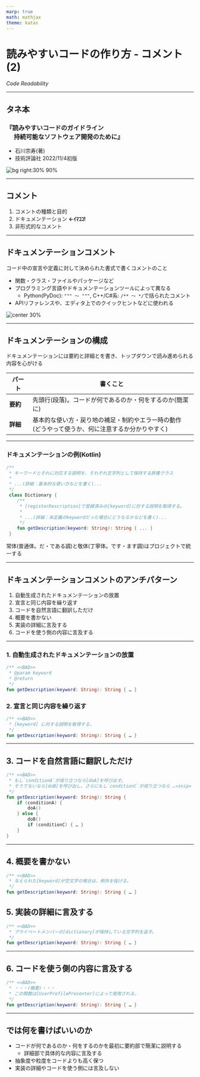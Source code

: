 ```yaml
---
marp: true
math: mathjax
theme: katas
---
```

<!-- 
size: 16:9
paginate: true
-->
<!-- header: 勉強会# ― エンジニアとしての解像度を高めるための勉強会-->

# 読みやすいコードの作り方 - コメント(2)

_Code Readability_

---

## タネ本

### 『読みやすいコードのガイドライン<br>　 持続可能なソフトウェア開発のために』
* 石川宗寿(著)
* 技術評論社 2022/11/4初版

![bg right:30% 90%](assets/12-book.jpg)

---

## コメント

1. コメントの種類と目的
2. ドキュメンテーション **←ｲﾏｺｺ!**
3. 非形式的なコメント

---

<!-- p64 -->

## ドキュメンテーションコメント

コード中の宣言や定義に対して決められた書式で書くコメントのこと

* 関数・クラス・ファイルやパッケージなど
* プログラミング言語やドキュメンテーションツールによって異なる
    * Python(PyDoc): `""" 〜 """`, C++/C#系: `/** 〜 */`で括られたコメント
* APIリファレンスや、エディタ上でのクイックヒントなどに使われる

![center 30%](assets/16-docucomment_swift.png)

---

<!-- ここは本の3-2-2(p70)と少し先取りしているので注意 -->

## ドキュメンテーションの構成

ドキュメンテーションには要約と詳細とを書き、トップダウンで読み進められる内容を心がける

|パート|書くこと|
|---|---|
|**要約**|先頭行(段落)。コードが何であるのか・何をするのか(簡潔に)|
|**詳細**|基本的な使い方・戻り地の補足・制約やエラー時の動作<br>(どうやって使うか、何に注意するか分かりやすく)|

---

### ドキュメンテーションの例(Kotlin)

```kt
/**
 * キーワードとそれに対応する説明を、それぞれ文字列として保持する辞書クラス
 *
 * ...(詳細：基本的な使い方などを書く)...
 */
 class Dictionary {
    /**
     * [registerDescription]で登録済みの[keyword]に対する説明を取得する。
     *
     * ...(詳細：未定義のkeywordだった場合にどうなるかなどを書く)...
     */
    fun getDescription(keyword: String): String { ... }
 }
```

常体(普通体。だ・である調)と敬体(丁寧体。です・ます調)はプロジェクトで統一する

---

<!-- p65に戻る -->

## ドキュメンテーションコメントのアンチパターン

1. 自動生成されたドキュメンテーションの放置
2. 宣言と同じ内容を繰り返す
3. コードを自然言語に翻訳しただけ
4. 概要を書かない
5. 実装の詳細に言及する
6. コードを使う側の内容に言及する

---

### 1. 自動生成されたドキュメンテーションの放置

```kt
/** <<BAD>>
 * @param keyword
 * @return
 */
fun getDescription(keyword: String): String { … }
```

### 2. 宣言と同じ内容を繰り返す

```kt
/** <<BAD>>
 * [keyword] に対する説明を取得する。
 */
fun getDescription(keyword: String): String { … }
```

---

## 3. コードを自然言語に翻訳しただけ

```kt
/** <<BAD>>
 * もし`conditionA`が成り立つなら[doA]を呼び出す。
 * そうでないなら[doB]を呼び出し、さらにもし`conditionC`が成り立つなら …<snip>
 */
fun getDescription(keyword: String): String {
    if (conditionA) {
        doA()
    } else {
        doB()
        if (conditionC) { … }
    }
}
```

---

## 4. 概要を書かない

```kt
/** <<BAD>>
 * 与えられた[keyword]が空文字の場合は、例外を投げる。
 */
fun getDescription(keyword: String): String { … }
```

## 5. 実装の詳細に言及する

```kt
/** <<BAD>>
 * プライベートメンバーの[dictionary]が保持している文字列を返す。
 */
fun getDescription(keyword: String): String { … }
```

---

## 6. コードを使う側の内容に言及する

```kt
/** <<BAD>>
 * ・・・(概要)・・・
 * この関数は[UserProfilePresenter]によって使用される。
 */
fun getDescription(keyword: String): String { … }
```

---

## では何を書けばいいのか

* コードが何であるのか・何をするのかを最初に要約部で簡潔に説明する
    * 詳細部で具体的な内容に言及する
* 抽象度や粒度をコードよりも高く保つ
* 実装の詳細やコードを使う側には言及しない

<!-- 和田卓人氏が「コードコメントにはWhy notを書こう」という話をしたが、ドキュメンテーションにその記述は不要。何であるか、どういう使い方が出来るのかを説明するのが役割なので。 -->
